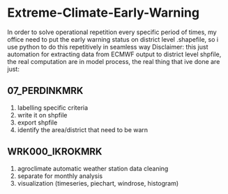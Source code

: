 # Extreme-Climate-Early-Warning
In order to solve operational repetition every specific period of times, my office need to put the early warning status on district level .shapefile, so i use python to do this repetitively in seamless way
Disclaimer: this just automation for extracting data from ECMWF output to district level shpfile, the real computation are in model process, the real thing that ive done are just:
## 07_PERDINKMRK
1. labelling specific criteria
2. write it on shpfile
3. export shpfile
4. identify the area/district that need to be warn
## WRK000_IKROKMRK
1. agroclimate automatic weather station data cleaning
2. separate for monthly analysis
3. visualization (timeseries, piechart, windrose, histogram)
